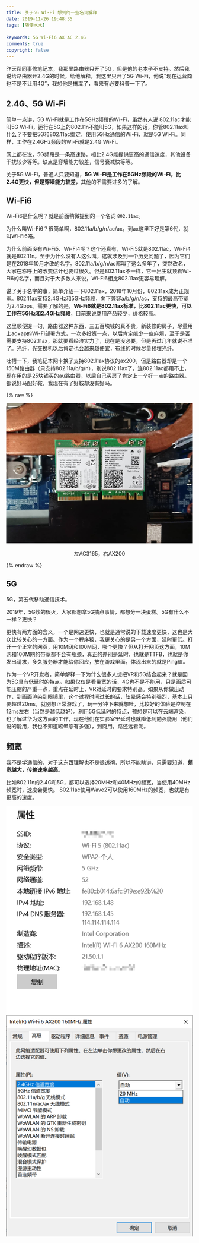 ```yaml
---
title: 关于5G Wi-Fi 想到的一些名词解释
date: 2019-11-26 19:48:35
tags: [随便水水]

keywords: 5G Wi-Fi6 AX AC 2.4G
comments: true
copyright: false
---
```


昨天帮同事修笔记本，我那里路由器只开了5G，但是他的老本子不支持。然后我说给路由器开2.4G的时候，给他解释，我这里只开了5G Wi-Fi，他说“现在运营商也不是不让用4G”，我想他是搞混了，看来有必要科普一下了。

<!-- more -->

## 2.4G、5G Wi-Fi

简单一点讲，5G Wi-Fi就是工作在5GHz频段的Wi-Fi，虽然有人说 802.11ac才能叫5G Wi-Fi，运行在5G上的802.11n不能叫5G，如果这样的话，你管802.11ax叫什么？不要把5G和802.11ac绑定，使用5GHz通信的Wi-Fi，就是5G Wi-Fi。同样，工作在2.4GHz频段的Wi-Fi就是2.4G Wi-Fi。

网上都在说，5G频段是一条高速路，相比2.4G能提供更高的通信速度，其他设备干扰较少等等。缺点是穿墙能力较差，信号衰减快等等。

关于5G Wi-Fi，普通人只要知道，**5G Wi-Fi是工作在5GHz频段的Wi-Fi，比2.4G更快，但是穿墙能力较差**，其他的不需要过多的了解。

## Wi-Fi6

Wi-Fi6是什么呢？就是前面稍微提到的一个名词 `802.11ax`。

为什么叫Wi-Fi6？很简单啊，802.11a/b/g/n/ac/ax，到ax这里正好是第6代，就叫Wi-Fi6咯。

为什么前面没有Wi-Fi5、Wi-Fi4呢？这个还真有，Wi-Fi5就是802.11ac，Wi-Fi4就是802.11n。至于为什么没有人这么叫，这就涉及到一个历史问题了，因为它们是在2018年10月才改的名字。802.11a/b/g/n/ac都叫了这么多年了，突然改名，大家在称呼上的改变估计也要过很久。但是802.11ax不一样，它一出生就顶着Wi-Fi6的名字，而且对于大多数人来说，Wi-Fi6相比802.11ax更容易理解。

说了关于名字的事，简单介绍一下802.11ax，2018年10月份，802.11ax成为正规军。802.11ax支持2.4GHz和5GHz频段，向下兼容a/b/g/n/ac，支持的最高带宽为2.4Gbps。需要了解的是，**Wi-Fi6就是802.11ax标准，比802.11ac更快，可以工作在5GHz和2.4GHz频段**，目前来说商用产品较少，价格较高。

这里顺便提一句，路由器这种东西，三五百块钱的真不贵，新装修的房子，尽量用上ac+ap的Wi-Fi部署方式，一次多投资一点，以后肯定能少一些麻烦，至于是否需要支持802.11ax，那就要看经济实力了，现在是没必要，但是再过几年就说不准了。光纤，光交换机以后肯定也会越来越便宜，布线的时候尽量预埋光纤。

吐槽一下，我笔记本网卡换了支持802.11ax协议的ax200，但是路由器却是一个150M路由器（只支持802.11a/b/g/n），别说802.11ax了，连802.11ac都用不上，现在用的是25块钱买的au路由器，以后自己买房了肯定上一个好一点的路由器。都说好马配好鞍，我现在有了好鞍却没有好马。

{% raw %}
<center><img width="960px" alt="左AC3165，右AX200" src="/assets/img/2019/DSC_0090.jpg"><p>左AC3165，右AX200</p></center>
{% endraw %}

## 5G

5G，第五代移动通信技术。

2019年，5G炒的很火，大家都想拿5G搞点事情，都想分一块蛋糕。5G有什么不一样？更快？

更快有两方面的含义，一个是网速更快，也就是通常说的下载速度更快，这也是大众比较关心的一方面。作为一个程序猿，我更关心的是另一个方面，延时更低。打开一个正常的网页，用10M网和100M网，哪个更快？但从打开网页这方面，10M网和100M网的带宽都不会有瓶颈，真正的差别是延时，也就是TTFB，也就是你发出请求，多久服务器才能给你回应，放在游戏里面，体现出来的就是Ping值。

作为一个VR开发者，简单解释一下为什么很多人想把VR和5G结合起来？就是因为5G具有低延时的特点。如果仅仅是看带宽的话，4G也不是不能用，只是画质可能压缩的严重一点，重点在延时上，VR对延时的要求特别高。如果从你做出动作，到画面渲染到眼镜里，这个过程时间过长的话，眩晕感会特别强烈，基本上只要超过20ms，就别想正常游戏了，玩一分钟下来就想吐，比较好的体验是控制在12ms左右（当然是越低越好）。利用5G低延时的特点，预想是可以在云端渲染，也了解过华为这方面的工作，现在他们在实验室里延时也就降低到勉强能用（他们说的能用，我也不知道眩晕感有多强），到商用，路还远着呢。

## 频宽

我不是学通信的，对于这东西理解也不是很透彻，所以不能瞎讲，只需要知道，**频宽越大，传输速率越高**。

比如802.11n的2.4G和5G，都可以选择20MHz和40MHz的频宽，当使用40MHz频宽时，速度会更快。
802.11ac使用Wave2可以使用160MHz的频宽，也就是有更高的速度。

![WiFi属性](/assets/img/2019/s.png) ![无线网卡设置](/assets/img/2019/s1.png)

